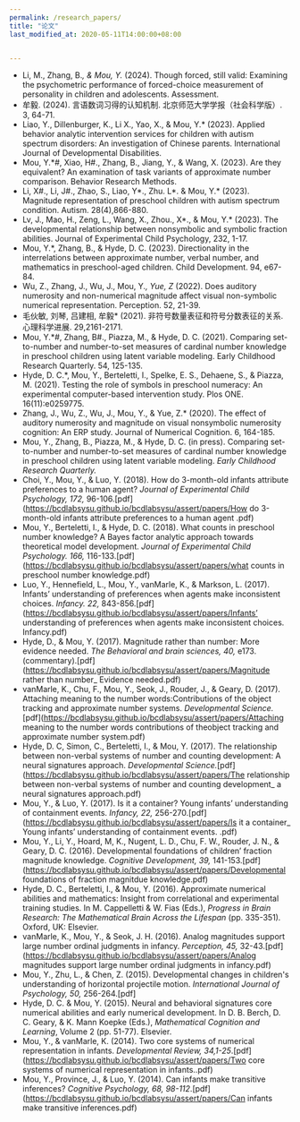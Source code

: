 ```yaml
---
permalink: /research_papers/
title: "论文"
last_modified_at: 2020-05-11T14:00:00+08:00


---
```


-  Li, M., Zhang, B.*, & Mou, Y.* (2024). Though forced, still valid: Examining the psychometric performance of forced-choice measurement of personality in children and adolescents. Assessment. 
-  牟毅. (2024). 言语数词习得的认知机制. 北京师范大学学报（社会科学版）. 3, 64-71.
-  Liao, Y., Dillenburger, K., Li X., Yao, X., & Mou, Y.* (2023). Applied behavior analytic intervention services for children with autism spectrum disorders: An investigation of Chinese parents. International Journal of Developmental Disabilities. 
-  Mou, Y.*#, Xiao, H#., Zhang, B., Jiang, Y., & Wang, X. (2023). Are they equivalent? An examination of task variants of approximate number comparison. Behavior Research Methods. 
-  Li, X#., Li, J#., Zhao, S., Liao, Y*., Zhu. L*. & Mou, Y.* (2023). Magnitude representation of preschool children with autism spectrum condition. Autism. 28(4),866-880.
-  Lv, J., Mao, H., Zeng, L., Wang, X., Zhou., X*., & Mou, Y.* (2023). The developmental relationship between nonsymbolic and symbolic fraction abilities. Journal of Experimental Child Psychology, 232, 1-17.
-  Mou, Y.*, Zhang, B., & Hyde, D. C. (2023). Directionality in the interrelations between approximate number, verbal number, and mathematics in preschool-aged children. Child Development. 94, e67-84. 
-  Wu, Z., Zhang, J., Wu, J., Mou, Y.*, Yue, Z* (2022). Does auditory numerosity and non-numerical magnitude affect visual non-symbolic numerical representation. Perception. 52, 21-39.
-  毛伙敏, 刘琴, 吕建相, 牟毅* (2021). 非符号数量表征和符号分数表征的关系. 心理科学进展. 29,2161-2171. 
-  Mou, Y.*#, Zhang, B#., Piazza, M., & Hyde, D. C. (2021). Comparing set-to-number and number-to-set measures of cardinal number knowledge in preschool children using latent variable modeling. Early Childhood Research Quarterly. 54, 125-135.
-  Hyde, D. C.*, Mou, Y., Berteletti, I., Spelke, E. S., Dehaene, S., & Piazza, M. (2021). Testing the role of symbols in preschool numeracy: An experimental computer-based intervention study. Plos ONE. 16(11):e0259775.
-  Zhang, J., Wu, Z., Wu, J., Mou, Y., & Yue, Z.* (2020). The effect of auditory numerosity and magnitude on visual nonsymbolic numerosity cognition: An ERP study. Journal of Numerical Cognition. 6, 164-185. 
-  Mou, Y., Zhang, B., Piazza, M., & Hyde, D. C. (in press). Comparing set-to-number and number-to-set measures of cardinal number knowledge in preschool children using latent variable modeling. *Early Childhood Research Quarterly.*
- Choi, Y., Mou, Y., & Luo, Y. (2018). How do 3-month-old infants attribute preferences to a human agent? *Journal of Experimental Child Psychology, 172,* 96-106.[pdf](https://bcdlabsysu.github.io/bcdlabsysu/assert/papers/How do 3-month-old infants attribute preferences to a human agent .pdf)
- Mou, Y., Berteletti, I., & Hyde, D. C. (2018). What counts in preschool number knowledge? A Bayes factor analytic approach towards theoretical model development. *Journal of Experimental Child Psychology. 166,* 116-133.[pdf](https://bcdlabsysu.github.io/bcdlabsysu/assert/papers/what counts in preschool number knowledge.pdf)
- Luo, Y., Hennefield, L., Mou, Y., vanMarle, K., & Markson, L. (2017). Infants’ understanding of preferences when agents make inconsistent choices. *Infancy. 22,* 843-856.[pdf](https://bcdlabsysu.github.io/bcdlabsysu/assert/papers/Infants’ understanding of preferences when agents make inconsistent choices. Infancy.pdf)
- Hyde, D., & Mou, Y. (2017). Magnitude rather than number: More evidence needed. *The Behavioral and brain sciences, 40,* e173. (commentary).[pdf](https://bcdlabsysu.github.io/bcdlabsysu/assert/papers/Magnitude rather than number_ Evidence needed.pdf)
- vanMarle, K., Chu, F., Mou, Y., Seok, J., Rouder, J., & Geary, D. (2017). Attaching meaning to the number words:Contributions of the object tracking and approximate number systems. *Developmental Science.*[pdf](https://bcdlabsysu.github.io/bcdlabsysu/assert/papers/Attaching meaning to the number words contributions of theobject tracking and approximate number system.pdf)
- Hyde, D. C, Simon, C., Berteletti, I., & Mou, Y. (2017). The relationship between non-verbal systems of number and counting development: A neural signatures approach. *Developmental Science.*[pdf](https://bcdlabsysu.github.io/bcdlabsysu/assert/papers/The relationship between non-verbal systems of number and counting development_ a neural signatures approach.pdf)
- Mou, Y., & Luo, Y. (2017). Is it a container? Young infants’ understanding of containment events. *Infancy, 22,* 256-270.[pdf](https://bcdlabsysu.github.io/bcdlabsysu/assert/papers/Is it a container_ Young infants’ understanding of containment events. .pdf)
- Mou, Y., Li, Y., Hoard, M, K., Nugent, L. D., Chu, F. W., Rouder, J. N., & Geary, D. C. (2016). Developmental foundations of children’ fraction magnitude knowledge. *Cognitive Development, 39,* 141-153.[pdf](https://bcdlabsysu.github.io/bcdlabsysu/assert/papers/Developmental foundations of fraction magnitdue knowledge.pdf)
- Hyde, D. C., Berteletti, I., & Mou, Y. (2016).  Approximate numerical abilities and mathematics:  Insight from correlational and experimental training studies.  In M. Cappelletti & W. Fias (Eds.), *Progress in Brain Research: The Mathematical Brain Across the Lifespan* (pp. 335-351)*.* Oxford, UK: Elsevier.
- vanMarle, K., Mou, Y., & Seok, J. H. (2016). Analog magnitudes support large number ordinal judgments in infancy. *Perception, 45,* 32-43.[pdf](https://bcdlabsysu.github.io/bcdlabsysu/assert/papers/Analog magnitudes support large number ordinal judgments in infancy.pdf) 
- Mou, Y., Zhu, L., & Chen, Z. (2015). Developmental changes in children's understanding of horizontal projectile motion. *International Journal of Psychology, 50,* 256-264.[pdf]
- Hyde, D. C. & Mou, Y. (2015). Neural and behavioral signatures core numerical abilities and early numerical development. In D. B. Berch, D. C. Geary, & K. Mann Koepke (Eds.), *Mathematical Cognition and Learning*, Volume 2 (pp. 51-77). Elsevier.
- Mou, Y., & vanMarle, K. (2014). Two core systems of numerical representation in infants. *Developmental* *Review, 34,1-25*.[pdf](https://bcdlabsysu.github.io/bcdlabsysu/assert/papers/Two core systems of numerical representation in infants..pdf)
- Mou, Y., Province, J., & Luo, Y. (2014). Can infants make transitive inferences? *Cognitive Psychology, 68, 98-112*.[pdf](https://bcdlabsysu.github.io/bcdlabsysu/assert/papers/Can infants make transitive inferences.pdf)
